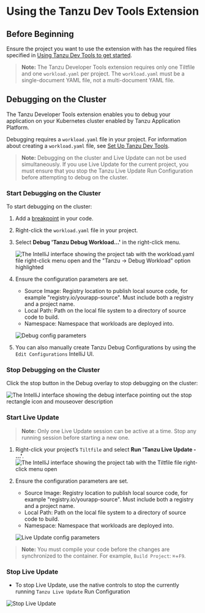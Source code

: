 # Using the Tanzu Dev Tools Extension

## <a id="before-beginning"></a> Before Beginning

Ensure the project you want to use the extension with has the required files specified in [Using Tanzu Dev Tools to get started](getting-started.html). 

>**Note:** The Tanzu Developer Tools extension requires only one Tiltfile and one `workload.yaml` per project. The `workload.yaml` must be a single-document YAML file, not a multi-document YAML file.

## <a id="debugging-on-the-cluster"></a> Debugging on the Cluster

The Tanzu Developer Tools extension enables you to debug your application on your Kubernetes cluster enabled by Tanzu Application Platform.

Debugging requires a `workload.yaml` file in your project. For information about creating a `workload.yaml` file, see [Set Up Tanzu Dev Tools](getting-started.html#set-up-tanzu-dev-tools).

> **Note:** Debugging on the cluster and Live Update can not be used simultaneously. If you use Live Update for the current project, you must ensure that you stop the Tanzu Live Update Run Configuration before attempting to debug on the cluster.

### <a id="start-debugging-on-the-cluster"></a> Start Debugging on the Cluster

To start debugging on the cluster:

1. Add a [breakpoint](https://www.jetbrains.com/help/idea/using-breakpoints.html) in your code.
2. Right-click the `workload.yaml` file in your project.
3. Select **Debug 'Tanzu Debug Workload...'** in the right-click menu.

    ![The IntelliJ interface showing the project tab with the workload.yaml file right-click menu open and the "Tanzu -> Debug Workload" option highlighted](../images/intellij-debugWorkload.png)

4. Ensure the configuration parameters are set.
    - Source Image: Registry location to publish local source code, for example "registry.io/yourapp-source". Must include both a registry and a project name.
    - Local Path: Path on the local file system to a directory of source code to build.
    - Namespace: Namespace that workloads are deployed into.

    ![Debug config parameters](../images/intellij-config.png)

5. You can also manually create Tanzu Debug Configurations by using the `Edit Configurations` IntelliJ UI.

### <a id="stop-debugging-on-the-cluster"></a> Stop Debugging on the Cluster

Click the stop button in the Debug overlay to stop debugging on the cluster:

![The IntelliJ interface showing the debug interface pointing out the stop rectangle icon and mouseover description](../images/intellij-stopDebug.png)

### <a id="start-live-update"></a> Start Live Update
> **Note:** Only one Live Update session can be active at a time. Stop any running session before starting a new one.

1. Right-click your project’s `Tiltfile` and select **Run 'Tanzu Live Update - ...'**.
![The IntelliJ interface showing the project tab with the Tiltfile file right-click menu open](../images/intellij-startLiveUpdate.png)
2. Ensure the configuration parameters are set.
    - Source Image: Registry location to publish local source code, for example "registry.io/yourapp-source". Must include both a registry and a project name.
    - Local Path: Path on the local file system to a directory of source code to build.
    - Namespace: Namespace that workloads are deployed into.

    ![Live Update config parameters](../images/intellij-liveupdate-config.png)

> **Note:** You must compile your code before the changes are synchronized to the container. For example, `Build Project`: `⌘`+`F9`. 

### <a id="stop-liveupdate"></a> Stop Live Update
- To stop Live Update, use the native controls to stop the currently running `Tanzu Live Update` Run Configuration

![Stop Live Update](../images/intellij-stopliveupdate.png)

